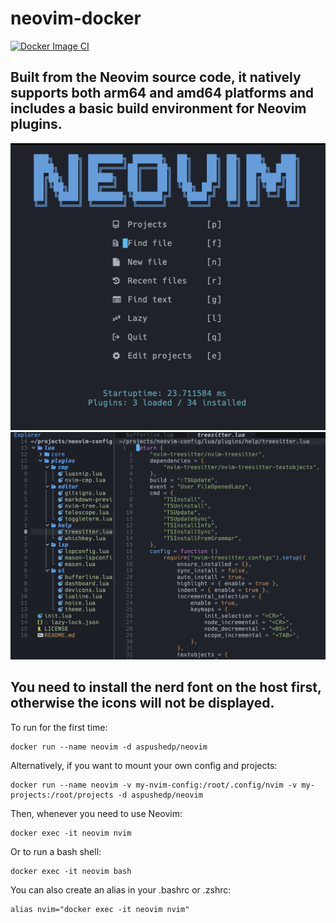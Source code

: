 # neovim-docker
[![Docker Image CI](https://github.com/push-edp/neovim-docker/actions/workflows/docker-image.yml/badge.svg)](https://github.com/push-edp/neovim-docker/actions/workflows/docker-image.yml)
## Built from the Neovim source code, it natively supports both arm64 and amd64 platforms and includes a basic build environment for Neovim plugins.

![](./img/example.png)
![](./img/example1.png)

## You need to install the nerd font on the host first, otherwise the icons will not be displayed.

To run for the first time:
```
docker run --name neovim -d aspushedp/neovim
```
Alternatively, if you want to mount your own config and projects:
```
docker run --name neovim -v my-nvim-config:/root/.config/nvim -v my-projects:/root/projects -d aspushedp/neovim
```

Then, whenever you need to use Neovim:
```
docker exec -it neovim nvim
```
Or to run a bash shell:
```
docker exec -it neovim bash
```

You can also create an alias in your .bashrc or .zshrc:
```
alias nvim="docker exec -it neovim nvim"
```
